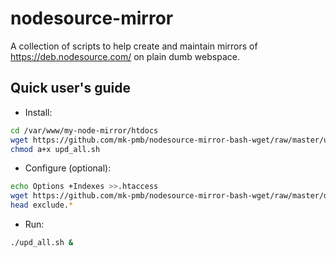 <!-- -*- coding: utf-8, tab-width: 2 -*- -->

nodesource-mirror
=================

A collection of scripts to help create and maintain mirrors of
https://deb.nodesource.com/
on plain dumb webspace.


Quick user's guide
------------------

* Install:
```bash
cd /var/www/my-node-mirror/htdocs
wget https://github.com/mk-pmb/nodesource-mirror-bash-wget/raw/master/upd_all.sh
chmod a+x upd_all.sh
```

* Configure (optional):
```bash
echo Options +Indexes >>.htaccess
wget https://github.com/mk-pmb/nodesource-mirror-bash-wget/raw/master/doc/exclude.example.txt
head exclude.*
```

* Run:
```bash
./upd_all.sh &
```
